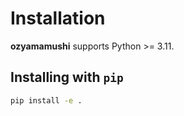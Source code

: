 Installation
============

**ozyamamushi** supports Python >= 3.11.

## Installing with `pip`

```bash
pip install -e .
```
